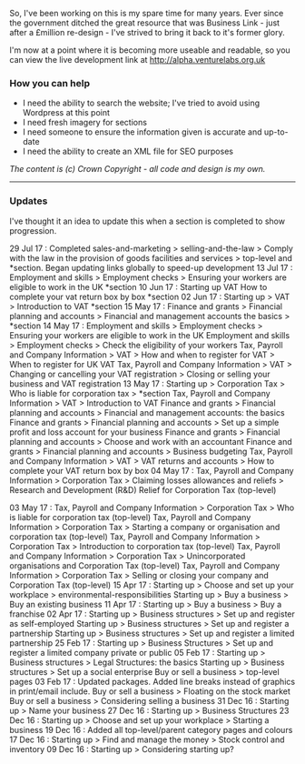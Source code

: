 So, I've been working on this is my spare time for many years. Ever since the government ditched the great resource that was Business Link - just after a £million re-design - I've strived to bring it back to it's former glory.

I'm now at a point where it is becoming more useable and readable, so you can view the live development link at http://alpha.venturelabs.org.uk

### How you can help

- I need the ability to search the website; I've tried to avoid using Wordpress at this point
- I need fresh imagery for sections
- I need someone to ensure the information given is accurate and up-to-date
- I need the ability to create an XML file for SEO purposes


_The content is (c) Crown Copyright - all code and design is my own._

---

### Updates

I've thought it an idea to update this when a section is completed to show progression.

29 Jul 17 : Completed sales-and-marketing > selling-and-the-law > Comply with the law in the provision of goods facilities and services > top-level and *section.
			Began updating links globally to speed-up development
13 Jul 17 : Employment and skills > Employment checks > Ensuring your workers are eligible to work in the UK *section
10 Jun 17 : Starting up VAT How to complete your vat return box by box *section
02 Jun 17 : Starting up > VAT > Introduction to VAT *section
15 May 17 : Finance and grants > Financial planning and accounts > Financial and management accounts the basics > *section
14 May 17 : Employment and skills > Employment checks > Ensuring your workers are eligible to work in the UK
			Employment and skills > Employment checks > Check the eligibility of your workers
			Tax, Payroll and Company Information > VAT > How and when to register for VAT > When to register for UK VAT
			Tax, Payroll and Company Information > VAT > Changing or cancelling your VAT registration > Closing or selling your business and VAT registration
13 May 17 : Starting up > Corporation Tax > Who is liable for corporation tax > *section
			Tax, Payroll and Company Information > VAT > Introduction to VAT
			Finance and grants > Financial planning and accounts > Financial and management accounts: the basics
			Finance and grants > Financial planning and accounts > Set up a simple profit and loss account for your business
			Finance and grants > Financial planning and accounts > Choose and work with an accountant
			Finance and grants > Financial planning and accounts > Business budgeting
			Tax, Payroll and Company Information > VAT > VAT returns and accounts > How to complete your VAT return box by box
04 May 17 : Tax, Payroll and Company Information > Corporation Tax > Claiming losses allowances and reliefs > Research and Development (R&D) Relief for Corporation Tax (top-level)

03 May 17 : Tax, Payroll and Company Information > Corporation Tax > Who is liable for corporation tax (top-level)
			Tax, Payroll and Company Information > Corporation Tax > Starting a company or organisation and corporation tax (top-level)
			Tax, Payroll and Company Information > Corporation Tax > Introduction to corporation tax (top-level)
			Tax, Payroll and Company Information > Corporation Tax > Unincorporated organisations and Corporation Tax (top-level)
			Tax, Payroll and Company Information > Corporation Tax > Selling or closing your company and Corporation Tax (top-level)
15 Apr 17 : Starting up > Choose and set up your workplace > environmental-responsibilities
			Starting up > Buy a business > Buy an existing business
11 Apr 17 : Starting up > Buy a business > Buy a franchise
02 Apr 17 : Starting up > Business structures > Set up and register as self-employed
			Starting up > Business structures > Set up and register a partnership
			Starting up > Business structures > Set up and register a limited partnership
25 Feb 17 : Starting up > Business Structures > Set up and register a limited company private or public
05 Feb 17 : Starting up > Business structures > Legal Structures: the basics
			Starting up > Business structures > Set up a social enterprise
			Buy or sell a business > top-level pages
03 Feb 17 : Updated packages. Added line breaks instead of graphics in print/email include. 
			Buy or sell a business > Floating on the stock market
			Buy or sell a business > Considering selling a business
31 Dec 16 : Starting up > Name your business
27 Dec 16 : Starting up > Business Structures
23 Dec 16 : Starting up > Choose and set up your workplace > Starting a business
19 Dec 16 : Added all top-level/parent category pages and colours
17 Dec 16 : Starting up > Find and manage the money > Stock control and inventory
09 Dec 16 : Starting up > Considering starting up?